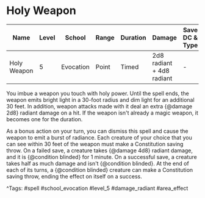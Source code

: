 # Holy Weapon

| Name | Level | School | Range | Duration | Damage | Save DC & Type |
|------|-------|--------|-------|----------|--------|----------------|
| Holy Weapon | 5 | Evocation | Point | Timed | 2d8 radiant + 4d8 radiant | - |

You imbue a weapon you touch with holy power. Until the spell ends, the weapon emits bright light in a 30-foot radius and dim light for an additional 30 feet. In addition, weapon attacks made with it deal an extra {@damage 2d8} radiant damage on a hit. If the weapon isn't already a magic weapon, it becomes one for the duration.

As a bonus action on your turn, you can dismiss this spell and cause the weapon to emit a burst of radiance. Each creature of your choice that you can see within 30 feet of the weapon must make a Constitution saving throw. On a failed save, a creature takes {@damage 4d8} radiant damage, and it is {@condition blinded} for 1 minute. On a successful save, a creature takes half as much damage and isn't {@condition blinded}. At the end of each of its turns, a {@condition blinded} creature can make a Constitution saving throw, ending the effect on itself on a success.

^Tags: #spell #school_evocation #level_5 #damage_radiant #area_effect